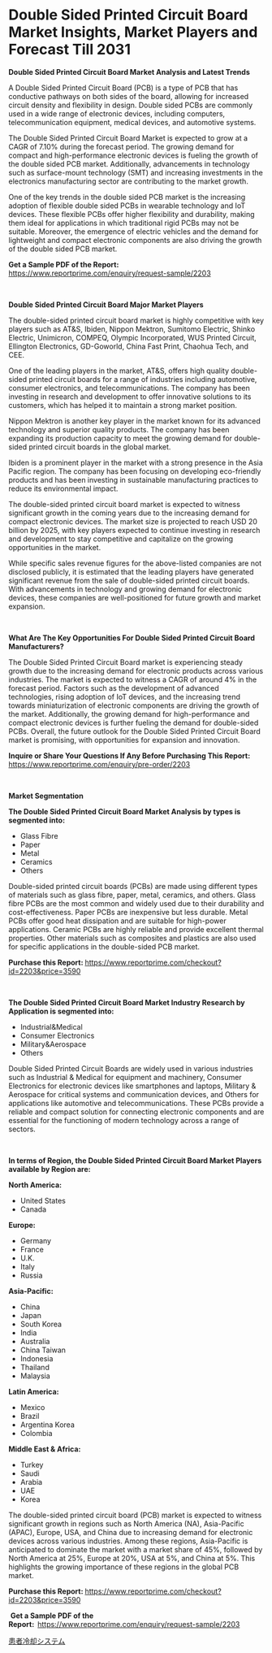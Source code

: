 <p><h1>Double Sided Printed Circuit Board Market Insights, Market Players and Forecast Till 2031</h1></p><p><strong>Double Sided Printed Circuit Board Market Analysis and Latest Trends</strong></p>
<p><p>A Double Sided Printed Circuit Board (PCB) is a type of PCB that has conductive pathways on both sides of the board, allowing for increased circuit density and flexibility in design. Double sided PCBs are commonly used in a wide range of electronic devices, including computers, telecommunication equipment, medical devices, and automotive systems.</p><p>The Double Sided Printed Circuit Board Market is expected to grow at a CAGR of 7.10% during the forecast period. The growing demand for compact and high-performance electronic devices is fueling the growth of the double sided PCB market. Additionally, advancements in technology such as surface-mount technology (SMT) and increasing investments in the electronics manufacturing sector are contributing to the market growth.</p><p>One of the key trends in the double sided PCB market is the increasing adoption of flexible double sided PCBs in wearable technology and IoT devices. These flexible PCBs offer higher flexibility and durability, making them ideal for applications in which traditional rigid PCBs may not be suitable. Moreover, the emergence of electric vehicles and the demand for lightweight and compact electronic components are also driving the growth of the double sided PCB market.</p></p>
<p><strong>Get a Sample PDF of the Report:&nbsp;</strong> <a href="https://www.reportprime.com/enquiry/request-sample/2203">https://www.reportprime.com/enquiry/request-sample/2203</a></p>
<p>&nbsp;</p>
<p><strong>Double Sided Printed Circuit Board Major Market Players</strong></p>
<p><p>The double-sided printed circuit board market is highly competitive with key players such as AT&S, Ibiden, Nippon Mektron, Sumitomo Electric, Shinko Electric, Unimicron, COMPEQ, Olympic Incorporated, WUS Printed Circuit, Ellington Electronics, GD-Goworld, China Fast Print, Chaohua Tech, and CEE.</p><p>One of the leading players in the market, AT&S, offers high quality double-sided printed circuit boards for a range of industries including automotive, consumer electronics, and telecommunications. The company has been investing in research and development to offer innovative solutions to its customers, which has helped it to maintain a strong market position.</p><p>Nippon Mektron is another key player in the market known for its advanced technology and superior quality products. The company has been expanding its production capacity to meet the growing demand for double-sided printed circuit boards in the global market.</p><p>Ibiden is a prominent player in the market with a strong presence in the Asia Pacific region. The company has been focusing on developing eco-friendly products and has been investing in sustainable manufacturing practices to reduce its environmental impact.</p><p>The double-sided printed circuit board market is expected to witness significant growth in the coming years due to the increasing demand for compact electronic devices. The market size is projected to reach USD 20 billion by 2025, with key players expected to continue investing in research and development to stay competitive and capitalize on the growing opportunities in the market.</p><p>While specific sales revenue figures for the above-listed companies are not disclosed publicly, it is estimated that the leading players have generated significant revenue from the sale of double-sided printed circuit boards. With advancements in technology and growing demand for electronic devices, these companies are well-positioned for future growth and market expansion.</p></p>
<p>&nbsp;</p>
<p><strong>What Are The Key Opportunities For Double Sided Printed Circuit Board Manufacturers?</strong></p>
<p><p>The Double Sided Printed Circuit Board market is experiencing steady growth due to the increasing demand for electronic products across various industries. The market is expected to witness a CAGR of around 4% in the forecast period. Factors such as the development of advanced technologies, rising adoption of IoT devices, and the increasing trend towards miniaturization of electronic components are driving the growth of the market. Additionally, the growing demand for high-performance and compact electronic devices is further fueling the demand for double-sided PCBs. Overall, the future outlook for the Double Sided Printed Circuit Board market is promising, with opportunities for expansion and innovation.</p></p>
<p><strong>Inquire or Share Your Questions If Any Before Purchasing This Report:</strong> <a href="https://www.reportprime.com/enquiry/pre-order/2203">https://www.reportprime.com/enquiry/pre-order/2203</a></p>
<p>&nbsp;</p>
<p><strong>Market Segmentation</strong></p>
<p><strong>The Double Sided Printed Circuit Board Market Analysis by types is segmented into:</strong></p>
<p><ul><li>Glass Fibre</li><li>Paper</li><li>Metal</li><li>Ceramics</li><li>Others</li></ul></p>
<p><p>Double-sided printed circuit boards (PCBs) are made using different types of materials such as glass fibre, paper, metal, ceramics, and others. Glass fibre PCBs are the most common and widely used due to their durability and cost-effectiveness. Paper PCBs are inexpensive but less durable. Metal PCBs offer good heat dissipation and are suitable for high-power applications. Ceramic PCBs are highly reliable and provide excellent thermal properties. Other materials such as composites and plastics are also used for specific applications in the double-sided PCB market.</p></p>
<p><strong>Purchase this Report:&nbsp;</strong><a href="https://www.reportprime.com/checkout?id=2203&price=3590">https://www.reportprime.com/checkout?id=2203&price=3590</a></p>
<p>&nbsp;</p>
<p><strong>The Double Sided Printed Circuit Board Market Industry Research by Application is segmented into:</strong></p>
<p><ul><li>Industrial&Medical</li><li>Consumer Electronics</li><li>Military&Aerospace</li><li>Others</li></ul></p>
<p><p>Double Sided Printed Circuit Boards are widely used in various industries such as Industrial & Medical for equipment and machinery, Consumer Electronics for electronic devices like smartphones and laptops, Military & Aerospace for critical systems and communication devices, and Others for applications like automotive and telecommunications. These PCBs provide a reliable and compact solution for connecting electronic components and are essential for the functioning of modern technology across a range of sectors.</p></p>
<p>&nbsp;</p>
<p><strong>In terms of Region, the Double Sided Printed Circuit Board Market Players available by Region are:</strong></p>
<p>
    <p> <strong> North America: </strong>
        <ul>
            <li>United States</li>
            <li>Canada</li>
        </ul>
        </p> 
    <p> <strong> Europe: </strong>
        <ul>
            <li>Germany</li>
            <li>France</li>
            <li>U.K.</li>
            <li>Italy</li>
            <li>Russia</li>
        </ul>
        </p> 
    <p> <strong> Asia-Pacific: </strong>
        <ul>
            <li>China</li>
            <li>Japan</li>
            <li>South Korea</li>
            <li>India</li>
            <li>Australia</li>
            <li>China Taiwan</li>
            <li>Indonesia</li>
            <li>Thailand</li>
            <li>Malaysia</li>
        </ul>
        </p> 
    <p> <strong> Latin America: </strong>
        <ul>
            <li>Mexico</li>
            <li>Brazil</li>
            <li>Argentina Korea</li>
            <li>Colombia</li>
        </ul>
        </p> 
    <p> <strong> Middle East & Africa: </strong>
        <ul>
            <li>Turkey</li>
            <li>Saudi</li>
            <li>Arabia</li>
            <li>UAE</li>
            <li>Korea</li>
        </ul>
    </p>
    </p>
<p><p>The double-sided printed circuit board (PCB) market is expected to witness significant growth in regions such as North America (NA), Asia-Pacific (APAC), Europe, USA, and China due to increasing demand for electronic devices across various industries. Among these regions, Asia-Pacific is anticipated to dominate the market with a market share of 45%, followed by North America at 25%, Europe at 20%, USA at 5%, and China at 5%. This highlights the growing importance of these regions in the global PCB market.</p></p>
<p><strong>Purchase this Report: </strong><a href="https://www.reportprime.com/checkout?id=2203&price=3590">https://www.reportprime.com/checkout?id=2203&price=3590</a></p>
<p>&nbsp;<strong>Get a Sample PDF of the Report:&nbsp;&nbsp;</strong><a href="https://www.reportprime.com/enquiry/request-sample/2203">https://www.reportprime.com/enquiry/request-sample/2203</a></p>
<p><strong></strong></p>
<p><p><a href="https://github.com/oqoeusbvpadwjs08/Market-Research-Report-List-1/blob/main/224445311282.md">患者冷却システム</a></p></p>